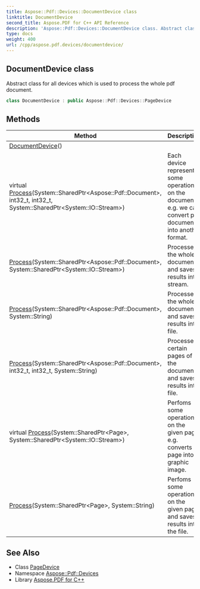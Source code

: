 ```yaml
---
title: Aspose::Pdf::Devices::DocumentDevice class
linktitle: DocumentDevice
second_title: Aspose.PDF for C++ API Reference
description: 'Aspose::Pdf::Devices::DocumentDevice class. Abstract class for all devices which is used to process the whole pdf document in C++.'
type: docs
weight: 400
url: /cpp/aspose.pdf.devices/documentdevice/
---
```

## DocumentDevice class


Abstract class for all devices which is used to process the whole pdf document.

```cpp
class DocumentDevice : public Aspose::Pdf::Devices::PageDevice
```

## Methods

| Method | Description |
| --- | --- |
| [DocumentDevice](./documentdevice/)() |  |
| virtual [Process](./process/)(System::SharedPtr\<Aspose::Pdf::Document\>, int32_t, int32_t, System::SharedPtr\<System::IO::Stream\>) | Each device represents some operation on the document, e.g. we can convert pdf document into another format. |
| [Process](./process/)(System::SharedPtr\<Aspose::Pdf::Document\>, System::SharedPtr\<System::IO::Stream\>) | Processes the whole document and saves results into stream. |
| [Process](./process/)(System::SharedPtr\<Aspose::Pdf::Document\>, System::String) | Processes the whole document and saves results into file. |
| [Process](./process/)(System::SharedPtr\<Aspose::Pdf::Document\>, int32_t, int32_t, System::String) | Processes certain pages of the document and saves results into file. |
| virtual [Process](../pagedevice/process/)(System::SharedPtr\<Page\>, System::SharedPtr\<System::IO::Stream\>) | Perfoms some operation on the given page, e.g. converts page into graphic image. |
| [Process](../pagedevice/process/)(System::SharedPtr\<Page\>, System::String) | Perfoms some operation on the given page and saves results into the file. |
## See Also

* Class [PageDevice](../pagedevice/)
* Namespace [Aspose::Pdf::Devices](../)
* Library [Aspose.PDF for C++](../../)
